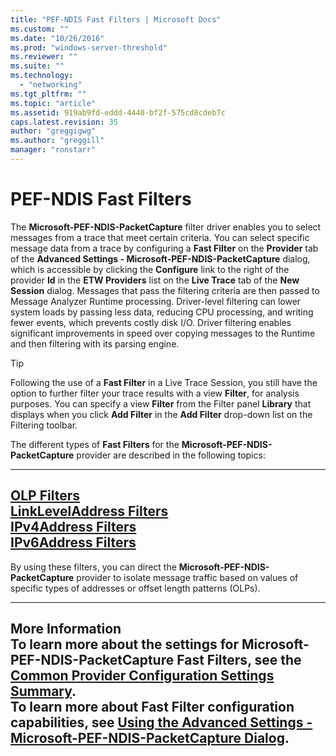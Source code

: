 ```yaml
---
title: "PEF-NDIS Fast Filters | Microsoft Docs"
ms.custom: ""
ms.date: "10/26/2016"
ms.prod: "windows-server-threshold"
ms.reviewer: ""
ms.suite: ""
ms.technology: 
  - "networking"
ms.tgt_pltfrm: ""
ms.topic: "article"
ms.assetid: 919ab9fd-eddd-4440-bf2f-575cd8cdeb7c
caps.latest.revision: 35
author: "greggigwg"
ms.author: "greggill"
manager: "ronstarr"
---
```

# PEF-NDIS Fast Filters
The **Microsoft-PEF-NDIS-PacketCapture** filter driver enables you to select messages from a trace that meet certain criteria. You can select specific message data from a trace by configuring a **Fast Filter** on the **Provider** tab of the **Advanced Settings - Microsoft-PEF-NDIS-PacketCapture** dialog, which is accessible by clicking the **Configure** link to the right of the provider **Id** in the **ETW Providers** list on the **Live Trace** tab of the **New Session** dialog. Messages that pass the filtering criteria are then passed to Message Analyzer Runtime processing. Driver-level filtering can lower system loads by passing less data, reducing CPU processing, and writing fewer events, which prevents costly disk I/O.  Driver filtering enables significant improvements in speed over copying messages to the Runtime and then filtering with its parsing engine.  
  
> [!TIP]
>  Following the use of a **Fast Filter** in a Live Trace Session, you still have the option to further filter your trace results with a view **Filter**, for analysis purposes. You can specify a view **Filter** from the Filter panel **Library** that displays when you click  **Add Filter** in the **Add Filter** drop-down list on the Filtering toolbar.  
  
 The different types of **Fast Filters** for the **Microsoft-PEF-NDIS-PacketCapture** provider are described in the following topics:  
  
 ---  
  
 [OLP Filters](olp-filters.md)   
 [LinkLevelAddress Filters](linkleveladdress-filters.md)   
 [IPv4Address Filters](ipv4address-filters.md)   
 [IPv6Address Filters](ipv6address-filters.md)   
---  
  
 By using these filters, you can direct the **Microsoft-PEF-NDIS-PacketCapture** provider to isolate message traffic based on values of specific types of addresses or offset length patterns (OLPs).  
  
---  
  
 **More Information**   
 **To learn more** about the settings for **Microsoft-PEF-NDIS-PacketCapture** **Fast Filters**, see the [Common Provider Configuration Settings  Summary](common-provider-configuration-settings-summary.md).  
**To learn more** about **Fast Filter** configuration capabilities, see [Using the Advanced Settings - Microsoft-PEF-NDIS-PacketCapture Dialog](using-the-advanced-settings-microsoft-pef-ndis-packetcapture-dialog.md).   
---